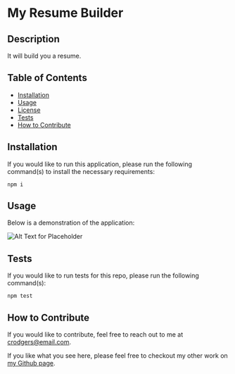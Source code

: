 # My Resume Builder



## Description

It will build you a resume.

## Table of Contents

- [Installation](#installation)
- [Usage](#usage)
- [License](#license)
- [Tests](#tests)
- [How to Contribute](#how-to-contribute)

## Installation

If you would like to run this application, please run the following command(s) to install the necessary requirements:
```
npm i
```

## Usage

Below is a demonstration of the application: 

![Alt Text for Placeholder](https://via.placeholder.com/150)



## Tests

If you would like to run tests for this repo, please run the following command(s):
```
npm test
```

## How to Contribute

If you would like to contribute, feel free to reach out to me at [crodgers@email.com](mailto:crodgers@email.com).

If you like what you see here, please feel free to checkout my other work on [my Github page](https://github.com/CraigR).
